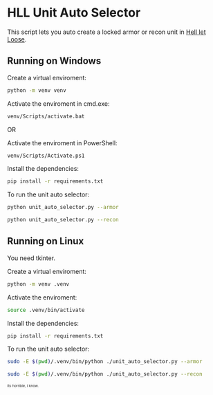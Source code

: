 # HLL Unit Auto Selector

This script lets you auto create a locked armor or recon unit in [Hell let Loose](https://store.steampowered.com/app/686810/Hell_Let_Loose/).

## Running on Windows

Create a virtual enviroment:
```sh
python -m venv venv
```

Activate the enviroment in cmd.exe:
```sh
venv/Scripts/activate.bat
```

OR

Activate the enviroment in PowerShell:
```sh
venv/Scripts/Activate.ps1
```

Install the dependencies:
```sh
pip install -r requirements.txt
```

To run the unit auto selector:
```sh
python unit_auto_selector.py --armor
```

```sh
python unit_auto_selector.py --recon
```

## Running on Linux

You need tkinter.

Create a virtual enviroment:
```sh
python -m venv .venv
```

Activate the enviroment:
```sh
source .venv/bin/activate
```

Install the dependencies:
```sh
pip install -r requirements.txt
```

To run the unit auto selector:
```sh
sudo -E $(pwd)/.venv/bin/python ./unit_auto_selector.py --armor
```

```sh
sudo -E $(pwd)/.venv/bin/python ./unit_auto_selector.py --recon
```

<small><small><small>Its horrible, I know.</small></small></small>
